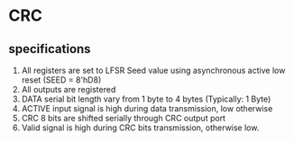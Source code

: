# CRC
## specifications       
1. All registers are set to LFSR Seed value using asynchronous active 
low reset (SEED = 8'hD8)        
3. All outputs are registered        
4. DATA serial bit length vary from 1 byte to 4 bytes (Typically: 1 Byte)        
5. ACTIVE input signal is high during data transmission, low otherwise        
6. CRC 8 bits are shifted serially through CRC output port         
7. Valid signal is high during CRC bits transmission, otherwise low.      

